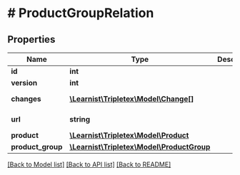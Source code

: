 # # ProductGroupRelation

## Properties

Name | Type | Description | Notes
------------ | ------------- | ------------- | -------------
**id** | **int** |  | [optional]
**version** | **int** |  | [optional]
**changes** | [**\Learnist\Tripletex\Model\Change[]**](Change.md) |  | [optional] [readonly]
**url** | **string** |  | [optional] [readonly]
**product** | [**\Learnist\Tripletex\Model\Product**](Product.md) |  |
**product_group** | [**\Learnist\Tripletex\Model\ProductGroup**](ProductGroup.md) |  |

[[Back to Model list]](../../README.md#models) [[Back to API list]](../../README.md#endpoints) [[Back to README]](../../README.md)
